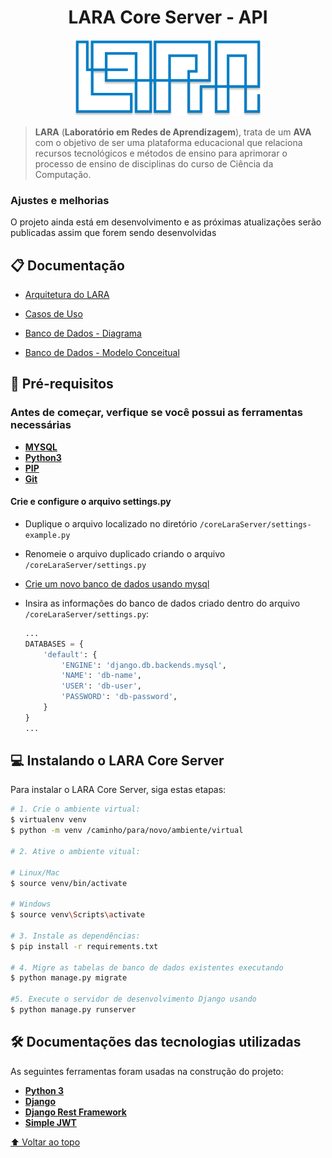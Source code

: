 <div style="text-align: center; margin: 20px 0px">
    <h1> LARA Core Server - API </h1>
</div>

<div id='start-of-project'/>

<p align="center" width="100%">
    <img  style=" align-self: center; width:300px;" src="./assets/logo.png" alt="logo">
</p>

> **LARA** (**Laboratório em Redes de Aprendizagem**), trata de um **AVA** com o objetivo de ser uma plataforma educacional que relaciona recursos tecnológicos e métodos de ensino para aprimorar o processo de ensino de disciplinas do curso de Ciência da Computação.

### Ajustes e melhorias

O projeto ainda está em desenvolvimento e as próximas atualizações serão publicadas assim que forem sendo desenvolvidas

<!--
O projeto ainda está em desenvolvimento e as próximas atualizações serão voltadas nas seguintes tarefas:

- [x] Tarefa 1
- [x] Tarefa 2
- [x] Tarefa 3
- [x] Tarefa 4
- [ ] Tarefa 5
-->

## 📋 Documentação

- [Arquitetura do LARA](https://www.figma.com/file/91UzMFaOk8D6278BwBMWLm/LARA-ARCHITECTURE?node-id=0%3A1&t=HMdsFm4ShjrrlXL5-1)

- [Casos de Uso](https://raw.githubusercontent.com/sousaGab/core-lara-server/main/assets/documentation/use-case.png)
- [Banco de Dados - Diagrama](https://raw.githubusercontent.com/sousaGab/core-lara-server/main/assets/documentation/data-base-diagram.png)
- [Banco de Dados - Modelo Conceitual](https://raw.githubusercontent.com/sousaGab/core-lara-server/main/assets/documentation/data-base-conceptual-model.png)

## 🔗 Pré-requisitos

### Antes de começar, verfique se você possui as ferramentas necessárias

- **[MYSQL](https://dev.mysql.com/doc/mysql-getting-started/en/)**
- **[Python3](https://realpython.com/installing-python/)**
- **[PIP](https://www.liquidweb.com/kb/install-pip-windows/)**
- **[Git](https://git-scm.com/downloads/)**

#### Crie e configure o arquivo settings.py

-   Duplique o arquivo localizado no diretório `/coreLaraServer/settings-example.py`

-   Renomeie o arquivo duplicado criando o arquivo `/coreLaraServer/settings.py`

-   [Crie um novo banco de dados usando mysql](https://docs.rapidminer.com/7.6/server/installation/creating_mysql_db.html#:~:text=Open%20the%20MySQL%20Workbench%20as,command%20that%20creates%20the%20schema.)

-   Insira as informações do banco de dados criado dentro do arquivo `/coreLaraServer/settings.py`:
    ```python
    ...
    DATABASES = {
        'default': {
            'ENGINE': 'django.db.backends.mysql',
            'NAME': 'db-name',
            'USER': 'db-user',
            'PASSWORD': 'db-password',
        }
    }
    ...
    ```

## 💻 Instalando o LARA Core Server

Para instalar o LARA Core Server, siga estas etapas:

```bash
# 1. Crie o ambiente virtual:
$ virtualenv venv
$ python -m venv /caminho/para/novo/ambiente/virtual

# 2. Ative o ambiente vitual:

# Linux/Mac
$ source venv/bin/activate

# Windows
$ source venv\Scripts\activate

# 3. Instale as dependências:
$ pip install -r requirements.txt

# 4. Migre as tabelas de banco de dados existentes executando
$ python manage.py migrate

#5. Execute o servidor de desenvolvimento Django usando
$ python manage.py runserver
```

## 🛠 Documentações das tecnologias utilizadas

As seguintes ferramentas foram usadas na construção do projeto:

-   **[Python 3](https://docs.python.org/3/#)**
-   **[Django](https://docs.djangoproject.com/en/4.1/)**
-   **[Django Rest Framework](https://www.django-rest-framework.org/)**
-   **[Simple JWT](https://django-rest-framework-simplejwt.readthedocs.io/en/latest/index.html#)**

<!--


## ☕ Usando LARA Core Server

Para usar LARA Core Server, siga estas etapas:

```
<exemplo_de_uso>
```

Adicione comandos de execução e exemplos que você acha que os usuários acharão úteis. Fornece uma referência de opções para pontos de bônus!

## Abstract

Simple JWT is a JSON Web Token authentication plugin for the `Django REST
Framework <http://www.django-rest-framework.org/>`\_\_.

For full documentation, visit `django-rest-framework-simplejwt.readthedocs.io
<https://django-rest-framework-simplejwt.readthedocs.io/en/latest/>`\_\_.
-->

[⬆ Voltar ao topo](#start-of-project)<br>
